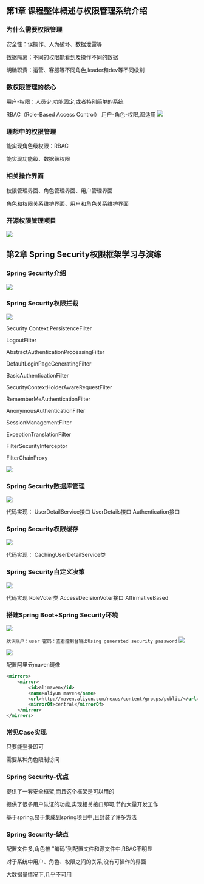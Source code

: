 ## 第1章 课程整体概述与权限管理系统介绍

### 为什么需要权限管理
安全性：误操作、人为破坏、数据泄露等

数据隔离：不同的权限能看到及操作不同的数据

明确职责：运营、客服等不同角色,leader和dev等不同级别


### 数权限管理的核心
用户-权限：人员少,功能固定,或者特别简单的系统

RBAC（Role-Based Access Control）
用户-角色-权限,都适用
![](https://img2020.cnblogs.com/blog/1231979/202009/1231979-20200921145039215-1725178716.png)


### 理想中的权限管理
能实现角色级权限：RBAC

能实现功能级、数据级权限


### 相关操作界面
权限管理界面、角色管理界面、用户管理界面

角色和权限关系维护界面、用户和角色关系维护界面


### 开源权限管理项目
![](https://img2020.cnblogs.com/blog/1231979/202009/1231979-20200921145433357-1319474974.png)


## 第2章 Spring Security权限框架学习与演练
### Spring Security介绍

![](https://img2020.cnblogs.com/blog/1231979/202009/1231979-20200921150548196-370849456.png)


### Spring Security权限拦截
![](https://img2020.cnblogs.com/blog/1231979/202009/1231979-20200921151024792-2100178125.png)

Security Context PersistenceFilter

LogoutFilter

AbstractAuthenticationProcessingFilter

DefaultLoginPageGeneratingFilter

BasicAuthenticationFilter

SecurityContextHolderAwareRequestFilter

RememberMeAuthenticationFilter

AnonymousAuthenticationFilter

SessionManagementFilter

ExceptionTranslationFilter

FilterSecurityInterceptor

FilterChainProxy

![](https://img2020.cnblogs.com/blog/1231979/202009/1231979-20200921151800947-413697048.png)



### Spring Security数据库管理
![](https://img2020.cnblogs.com/blog/1231979/202009/1231979-20200921152419280-669777768.png)


代码实现：
UserDetailService接口
UserDetails接口
Authentication接口




### Spring Security权限缓存
![](https://img2020.cnblogs.com/blog/1231979/202009/1231979-20200921152840765-245761257.png)

代码实现：
CachingUserDetailService类



### Spring Security自定义决策
![](https://img2020.cnblogs.com/blog/1231979/202009/1231979-20200921152840765-245761257.png)


代码实现
RoleVoter类
AccessDecisionVoter接口
AffirmativeBased


### 搭建Spring Boot+Spring Security环境


![](https://img2020.cnblogs.com/blog/1231979/202009/1231979-20200921155816837-444737744.png)


`默认账户：user 密码：查看控制台输出Using generated security password`
![](https://img2020.cnblogs.com/blog/1231979/202009/1231979-20200921155641220-587003465.png)

![](https://img2020.cnblogs.com/blog/1231979/202009/1231979-20200921155853319-1877788525.png)



配置阿里云maven镜像
```xml
<mirrors>
	<mirror>
		<id>alimaven</id>
		<name>aliyun maven</name>
		<url>http://maven.aliyun.com/nexus/content/groups/public/</url>
		<mirrorOf>central</mirrorOf>
	</mirror>
</mirrors>
```


### 常见Case实现
只要能登录即可

需要某种角色限制访问



### Spring Security-优点
提供了一套安全框架,而且这个框架是可以用的

提供了很多用户认证的功能,实现相关接口即可,节约大量开发工作

基于spring,易于集成到spring项目中,且封装了许多方法



### Spring Security-缺点
配置文件多,角色被 "编码"到配置文件和源文件中,RBAC不明显

对于系统中用户、角色、权限之间的关系,没有可操作的界面

大数据量情况下,几乎不可用
